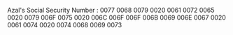 Azal's Social Security Number : 0077 0068 0079 0020 0061 0072 0065 0020 0079 006F 0075 0020 006C 006F 006F 006B 0069 006E 0067 0020 0061 0074 0020 0074 0068 0069 0073
